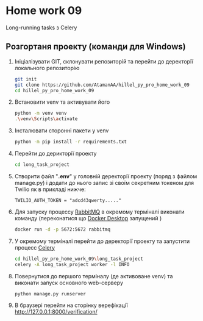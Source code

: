 # Home work 09

Long-running tasks з Celery

## Розгортаня проекту (команди для Windows)

1. Ініціалізувати GIT, склонувати репозиторій та перейти до деректорії локального репозиторію
    ```bash
    git init
    git clone https://github.com/AtamanAA/hillel_py_pro_home_work_09
    cd hillel_py_pro_home_work_09
    ```
2. Встановити venv та активувати його
    ```bash
    python -m venv venv
   .\venv\Scripts\activate    
    ```
3. Інсталювати сторонні пакети у venv
    ```bash
    python -m pip install -r requirements.txt    
    ```
4. Перейти до дерикторії проекту
    ```bash
    cd long_task_project    
    ```
5. Створити файл "**.env**" у головній деректорії проекту (поряд з файлом manage.py) і додати до нього запис зі своїм секретним токеном для Twilio як в прикладі нижче:
      
    ```
   TWILIO_AUTH_TOKEN = "adcd43qwerty....."   
    ```
6. Для запуску процессу [RabbitMQ](https://www.rabbitmq.com) в окремому терміналі виконати команду (переконатися що [Docker Desktop](https://www.docker.com/products/docker-desktop/) запущений )
    ```bash
    docker run -d -p 5672:5672 rabbitmq    
    ```
7. У окремому терміналі перейти до деректорії проекту та запустити процесс [Celery](https://docs.celeryq.dev/en/stable/getting-started/introduction.html)
    ```bash
    cd hillel_py_pro_home_work_09\long_task_project
    celery -A long_task_project worker -l INFO    
    ```
8. Повернутися до першого терміналу (де активоване venv) та виконати запуск основного web-серверу
    ```bash
    python manage.py runserver   
    ```
9. В браузері перейти на сторінку верефікації
    http://127.0.0.1:8000/verification/
